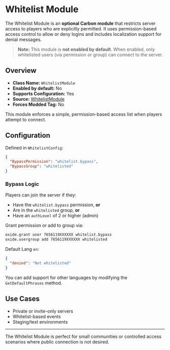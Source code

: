 # Whitelist Module

The Whitelist Module is an **optional Carbon module** that restricts server access to players who are explicitly permitted. It uses permission-based access control to allow or deny logins and includes localization support for denial messages.

> **Note:** This module is **not enabled by default**. When enabled, only whitelisted users (via permission or group) can connect to the server.


## Overview
- **Class Name:** `WhitelistModule`
- **Enabled by default:** No
- **Supports Configuration:** Yes
- **Source:** [WhitelistModule](https://github.com/CarbonCommunity/Carbon.Modules/tree/develop/src/WhitelistModule)
- **Forces Modded Tag:** No

This module enforces a simple, permission-based access list when players attempt to connect.


## Configuration
Defined in `WhitelistConfig`:

```json
{
  "BypassPermission": "whitelist.bypass",
  "BypassGroup": "whitelisted"
}
```

### Bypass Logic
Players can join the server if they:
- Have the `whitelist.bypass` permission, **or**
- Are in the `whitelisted` group, **or**
- Have an `authLevel` of 2 or higher (admin)

Grant permission or add to group via:
```bash
oxide.grant user 7656119XXXXXX whitelist.bypass
oxide.usergroup add 7656119XXXXXX whitelisted
```

Default Lang `en`:
```json
{
  "denied": "Not whitelisted"
}
```

You can add support for other languages by modifying the `GetDefaultPhrases` method.


## Use Cases
- Private or invite-only servers
- Whitelist-based events
- Staging/test environments

---

The Whitelist Module is perfect for small communities or controlled access scenarios where public connection is not desired.

